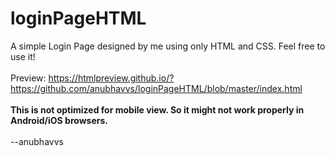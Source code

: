 # loginPageHTML

A simple Login Page designed by me using only HTML and CSS.
Feel free to use it!<br /><br />
Preview: https://htmlpreview.github.io/?https://github.com/anubhavvs/loginPageHTML/blob/master/index.html<br /><br />
**This is not optimized for mobile view. So it might not work properly in Android/iOS browsers.**<br /><br />
--anubhavvs
